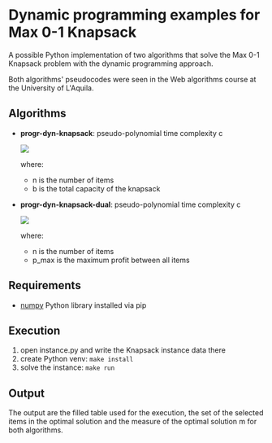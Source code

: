 # Dynamic programming examples for Max 0-1 Knapsack

A possible Python implementation of two algorithms that solve the Max 0-1 Knapsack problem with the dynamic programming approach.

Both algorithms' pseudocodes were seen in the Web algorithms course at the University of L'Aquila.

## Algorithms

- **progr-dyn-knapsack**: pseudo-polynomial time complexity c

    <img src="https://render.githubusercontent.com/render/math?math=c = O(n \cdot b)">

    where:
    - n is the number of items
    - b is the total capacity of the knapsack

- **progr-dyn-knapsack-dual**: pseudo-polynomial time complexity c

    <img src="https://render.githubusercontent.com/render/math?math=c = O(n^2 \cdot p_{max})">

    where:
    - n is the number of items
    - p_max is the maximum profit between all items

## Requirements

- [numpy](https://pypi.org/project/numpy/) Python library installed via pip

## Execution

1. open instance.py and write the Knapsack instance data there
2. create Python venv: ```make install```
3. solve the instance: ```make run```

## Output

The output are the filled table used for the execution, the set of the selected items in the optimal solution and the measure of the optimal solution m for both algorithms.
